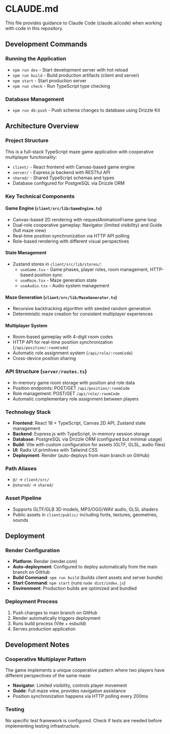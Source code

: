 # CLAUDE.md

This file provides guidance to Claude Code (claude.ai/code) when working with code in this repository.

## Development Commands

### Running the Application
- `npm run dev` - Start development server with hot reload
- `npm run build` - Build production artifacts (client and server)
- `npm start` - Start production server 
- `npm run check` - Run TypeScript type checking

### Database Management
- `npm run db:push` - Push schema changes to database using Drizzle Kit

## Architecture Overview

### Project Structure
This is a full-stack TypeScript maze game application with cooperative multiplayer functionality:

- `client/` - React frontend with Canvas-based game engine
- `server/` - Express.js backend with RESTful API
- `shared/` - Shared TypeScript schemas and types
- Database configured for PostgreSQL via Drizzle ORM

### Key Technical Components

#### Game Engine (`client/src/lib/GameEngine.ts`)
- Canvas-based 2D rendering with requestAnimationFrame game loop
- Dual-role cooperative gameplay: Navigator (limited visibility) and Guide (full maze view)
- Real-time position synchronization via HTTP API polling
- Role-based rendering with different visual perspectives

#### State Management
- Zustand stores in `client/src/lib/stores/`:
  - `useGame.tsx` - Game phases, player roles, room management, HTTP-based position sync
  - `useMaze.tsx` - Maze generation state
  - `useAudio.tsx` - Audio system management

#### Maze Generation (`client/src/lib/MazeGenerator.ts`)
- Recursive backtracking algorithm with seeded random generation
- Deterministic maze creation for consistent multiplayer experiences

#### Multiplayer System
- Room-based gameplay with 4-digit room codes
- HTTP API for real-time position synchronization (`/api/position/:roomCode`)
- Automatic role assignment system (`/api/role/:roomCode`)
- Cross-device position sharing

### API Structure (`server/routes.ts`)
- In-memory game room storage with position and role data
- Position endpoints: POST/GET `/api/position/:roomCode`
- Role management: POST/GET `/api/role/:roomCode`
- Automatic complementary role assignment between players

### Technology Stack
- **Frontend**: React 18 + TypeScript, Canvas 2D API, Zustand state management
- **Backend**: Express.js with TypeScript, in-memory session storage
- **Database**: PostgreSQL via Drizzle ORM (configured but minimal usage)
- **Build**: Vite with custom configuration for assets (GLTF, GLSL, audio files)
- **UI**: Radix UI primitives with Tailwind CSS
- **Deployment**: Render (auto-deploys from main branch on GitHub)

### Path Aliases
- `@/` → `client/src/`
- `@shared/` → `shared/`

### Asset Pipeline
- Supports GLTF/GLB 3D models, MP3/OGG/WAV audio, GLSL shaders
- Public assets in `client/public/` including fonts, textures, geometries, sounds

## Deployment

### Render Configuration
- **Platform**: Render (render.com)
- **Auto-deployment**: Configured to deploy automatically from the main branch on GitHub
- **Build Command**: `npm run build` (builds client assets and server bundle)
- **Start Command**: `npm start` (runs `node dist/index.js`)
- **Environment**: Production builds are optimized and bundled

### Deployment Process
1. Push changes to main branch on GitHub
2. Render automatically triggers deployment
3. Runs build process (Vite + esbuild)
4. Serves production application

## Development Notes

### Cooperative Multiplayer Pattern
The game implements a unique cooperative pattern where two players have different perspectives of the same maze:
- **Navigator**: Limited visibility, controls player movement
- **Guide**: Full maze view, provides navigation assistance
- Position synchronization happens via HTTP polling every 200ms

### Testing
No specific test framework is configured. Check if tests are needed before implementing testing infrastructure.